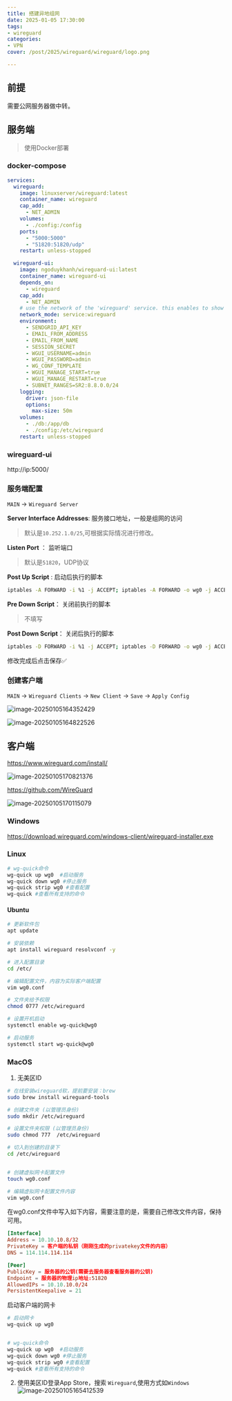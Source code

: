 ```yaml
---
title: 搭建异地组网
date: 2025-01-05 17:30:00
tags:
- wireguard
categories:
- VPN
cover: /post/2025/wireguard/wireguard/logo.png

---
```



## 前提

需要公网服务器做中转。

## 服务端

> 使用Docker部署

### docker-compose

```yaml
services:
  wireguard:
    image: linuxserver/wireguard:latest
    container_name: wireguard
    cap_add:
      - NET_ADMIN
    volumes:
      - ./config:/config
    ports:
      - "5000:5000"
      - "51820:51820/udp"
    restart: unless-stopped

  wireguard-ui:
    image: ngoduykhanh/wireguard-ui:latest
    container_name: wireguard-ui
    depends_on:
      - wireguard
    cap_add:
      - NET_ADMIN
    # use the network of the 'wireguard' service. this enables to show active clients in the status page
    network_mode: service:wireguard
    environment:
      - SENDGRID_API_KEY
      - EMAIL_FROM_ADDRESS
      - EMAIL_FROM_NAME
      - SESSION_SECRET
      - WGUI_USERNAME=admin
      - WGUI_PASSWORD=admin
      - WG_CONF_TEMPLATE
      - WGUI_MANAGE_START=true
      - WGUI_MANAGE_RESTART=true
      - SUBNET_RANGES=SR2:8.8.0.0/24
    logging:
      driver: json-file
      options:
        max-size: 50m
    volumes:
      - ./db:/app/db
      - ./config:/etc/wireguard
    restart: unless-stopped
```

### wireguard-ui

http://ip:5000/



### 服务端配置

`MAIN` -> `Wireguard Server` 



**Server Interface Addresses**:  服务接口地址，一般是组网的访问

> 默认是`10.252.1.0/25`,可根据实际情况进行修改。



**Listen Port** ： 监听端口

>默认是`51820`，UDP协议



**Post Up Script** : 启动后执行的脚本

```bash
iptables -A FORWARD -i %1 -j ACCEPT; iptables -A FORWARD -o wg0 -j ACCEPT; iptables -t nat -A POSTROUTING -o eth+ -j MASQUERADE
```



**Pre Down Script**： 关闭前执行的脚本

>不填写



**Post Down Script**： 关闭后执行的脚本

```bash
iptables -D FORWARD -i %1 -j ACCEPT; iptables -D FORWARD -o wg0 -j ACCEPT; iptables -t nat -D POSTROUTING -o eth+ -j MASQUERADE
```



修改完成后点击保存✅



### 创建客户端

`MAIN` -> `Wireguard Clients` -> `New Client` -> `Save` -> `Apply Config`



 ![image-20250105164352429](image-20250105164352429.png)



![image-20250105164822526](image-20250105164822526.png)



## 客户端

https://www.wireguard.com/install/



![image-20250105170821376](image-20250105170821376.png)



https://github.com/WireGuard



![image-20250105170115079](image-20250105170115079.png)

### Windows

https://download.wireguard.com/windows-client/wireguard-installer.exe



### Linux

```sh
# wg-quick命令
wg-quick up wg0  #启动服务
wg-quick down wg0 #停止服务
wg-quick strip wg0 #查看配置
wg-quick #查看所有支持的命令
```

#### Ubuntu 

```sh
# 更新软件包
apt update 

# 安装依赖
apt install wireguard resolvconf -y

# 进入配置目录
cd /etc/

# 编辑配置文件，内容为实际客户端配置
vim wg0.conf

# 文件夹给予权限
chmod 0777 /etc/wireguard

# 设置开机启动
systemctl enable wg-quick@wg0

# 启动服务
systemctl start wg-quick@wg0

```

### MacOS

1. 无美区ID

```sh
# 在线安装wireguard软，提前要安装：brew
sudo brew install wireguard-tools

# 创建文件夹 (以管理员身份)
sudo mkdir /etc/wireguard

# 设置文件夹权限 (以管理员身份)
sudo chmod 777  /etc/wireguard

# 切入到创建的目录下
cd /etc/wireguard


# 创建虚拟网卡配置文件
touch wg0.conf

# 编辑虚拟网卡配置文件内容
vim wg0.conf
```

在wg0.conf文件中写入如下内容，需要注意的是，需要自己修改文件内容，保持可用。

```conf
[Interface]
Address = 10.10.10.8/32
PrivateKey = 客户端的私钥（刚刚生成的privatekey文件的内容）
DNS = 114.114.114.114

[Peer]
PublicKey = 服务器的公钥(需要去服务器查看服务器的公钥)
Endpoint = 服务器的物理ip地址:51820
AllowedIPs = 10.10.10.0/24
PersistentKeepalive = 21

```

启动客户端的网卡

```sh
# 启动网卡
wg-quick up wg0
```

```sh

# wg-quick命令
wg-quick up wg0  #启动服务
wg-quick down wg0 #停止服务
wg-quick strip wg0 #查看配置
wg-quick #查看所有支持的命令
```





2. 使用美区ID登录App Store，搜索 `Wireguard`,使用方式如`Windows`![image-20250105165412539](image-20250105165412539.png)
